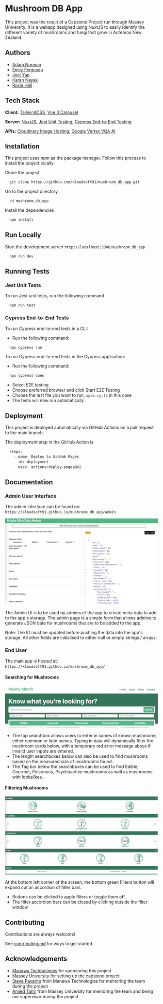 # Mushroom DB App

This project was the result of a Capstone Project run through Massey University. It is a webapp designed using NuxtJS to easily identify the different variety of mushrooms and fungi that grow in Aotearoa New Zealand.


## Authors

- [Adam Norman](https://github.com/AdamN2424)
- [Emily Ferguson](https://github.com/EmilyClare4)
- [Joel Yap](https://github.com/joel-yap)
- [Karan Nayak](https://github.com/kloudsoft91)
- [Rosie Hall](https://github.com/rosiehall)


## Tech Stack

**Client:** [TailwindCSS](https://tailwindcss.com/), [Vue 3 Carousel](https://nuxt.com/modules/vue3-carousel-nuxt)

**Server:** [NuxtJS](https://nuxt.com/), [Jest Unit Testing](https://jestjs.io/), [Cypress End-to-End Testing](https://www.cypress.io/)

**APIs:** [Cloudinary Image Hosting](https://cloudinary.com/), [Google Vertex VQA AI](https://cloud.google.com/vertex-ai/docs/generative-ai/image/visual-question-answering)


## Installation

This project uses npm as the package manager. Follow this process to install the project locally:

Clone the project
```bash
  git clone https://github.com/kloudsoft91/mushroom_db_app.git
```

Go to the project directory
```bash
  cd mushroom_db_app
```

Install the dependencies
```bash
  npm install
```


## Run Locally

Start the development server `http://localhost:3000/mushroom_db_app`
```bash
  npm run dev
```


## Running Tests

### Jest Unit Tests

To run Jest unit tests, run the following command
```bash
  npm run test
```

### Cypress End-to-End Tests

To run Cypress end-to-end tests in a CLI:
- Run the following command:
```bash
  npx cypress run
```

To run Cypress end-to-end tests in the Cypress application:
- Run the following command:
```bash
  npx cypress open
```
- Select E2E testing
- Choose preferred browser and click Start E2E Testing 
- Choose the test file you want to run, `spec.cy.ts` in this case
- The tests will now run automatically


## Deployment

This project is deployed automatically via GitHub Actions on a pull request to the main branch.

The deployment step in the GitHub Action is:
```bash
  steps:
    - name: Deploy to GitHub Pages
      id: deployment
      uses: actions/deploy-pages@v2
```


## Documentation

### Admin User Interface

The admin interface can be found on: `https://kloudsoft91.github.io/mushroom_db_app/admin`

![Screenshot of the Admin UI](assets/images/adminui_main.png?raw=true "Admin UI")

The Admin UI is to be used by admins of the app to create meta data to add to the app's storage. The admin page is a simple form that allows admins to generate JSON data for mushrooms that are to be added to the app.

Note: The ID must be updated before pushing the data into the app's storage. All other fields are initialised to either null or empty strings / arrays.

### End User

The main app is hosted at: `https://kloudsoft91.github.io/mushroom_db_app/`

#### Searching for Mushrooms

![Screenshot of the Main UI search controls](assets/images/ui_main_search.png?raw=true "Main Search UI - Search")

- The top searchbox allows users to enter in names of known mushrooms, either common or latin names. Typing in data will dynamically filter the mushroom cards below, with a temporary red error message above if invalid user inputs are entered.
- The length searchboxes below can also be used to find mushrooms based on the measured size of mushrooms found.
- The Tag bar below the searchboxes can be used to find Edible, Gourmet, Poisonous, Psychoactive mushrooms as well as mushrooms with lookalikes.

#### Filtering Mushrooms

![Screenshot of the Main UI filter controls](assets/images/ui_main_filters.png?raw=true "Main Search UI - Filters")

At the bottom left corner of the screen, the bottom green Filters button will expand out an accordion of filter bars.

- Buttons can be clicked to apply filters or toggle them off
- The filter accordion bars can be closed by clicking outside the filter window


## Contributing

Contributions are always welcome!

See [contributing.md](CONTRIBUTING.md) for ways to get started.


## Acknowledgements

 - [Manawa Technologies](https://www.manawa.tech/) for sponsoring this project
 - [Massey University](https://www.massey.ac.nz/) for setting up the capstone project
 - [Steve Pavarno](https://github.com/pavarnos) from Manawa Technologies for mentoring the team during the project
 - [Amjed Tahir](https://github.com/amjedtahir) from Massey University for mentoring the team and being our supervisor during the project
